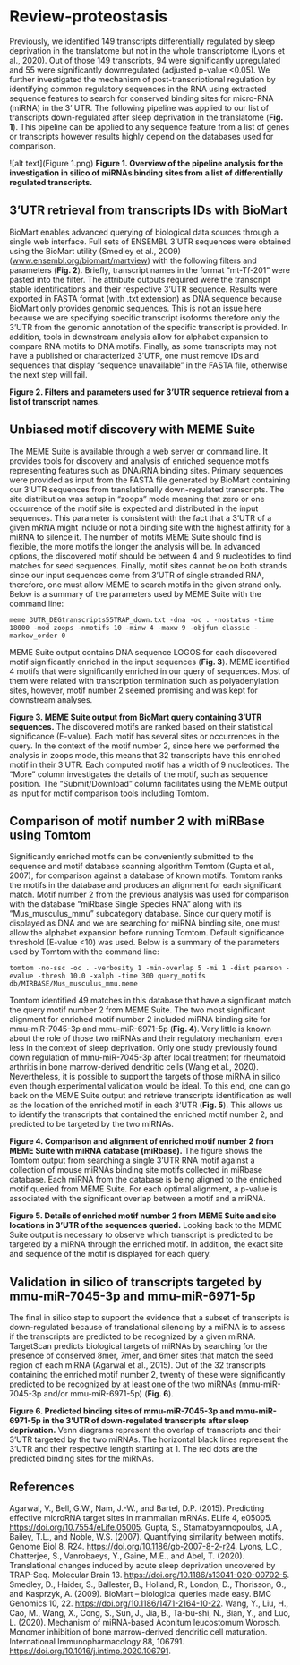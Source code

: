 # Review-proteostasis

Previously, we identified 149 transcripts differentially regulated by sleep deprivation in the translatome but not in the whole transcriptome (Lyons et al., 2020). Out of those 149 transcripts, 94 were significantly upregulated and 55 were significantly downregulated (adjusted p-value <0.05). We further investigated the mechanism of post-transcriptional regulation by  identifying common regulatory sequences in the RNA  using extracted sequence features to search for conserved binding sites for micro-RNA (miRNA) in the 3’ UTR. The following pipeline was applied to our list of transcripts down-regulated after sleep deprivation in the translatome (**Fig. 1**). This pipeline can be applied to any sequence feature from a list of genes or transcripts however results highly depend on the databases used for comparison.

![alt text](Figure 1.png)
**Figure 1. Overview of the pipeline analysis for the investigation in silico of miRNAs binding sites from a list of differentially regulated transcripts.**

## 3’UTR retrieval from transcripts IDs with BioMart
BioMart enables advanced querying of biological data sources through a single web interface. Full sets of ENSEMBL 3’UTR sequences were obtained using the BioMart utility (Smedley et al., 2009) (www.ensembl.org/biomart/martview) with the following filters and parameters (**Fig. 2**). Briefly, transcript names in the format “mt-Tf-201” were pasted into the filter. The attribute outputs required were the transcript stable identifications and their respective 3’UTR sequence. Results were exported in FASTA format (with .txt extension) as DNA sequence because BioMart only provides genomic sequences. This is not an issue here because we are specifying specific transcript isoforms therefore only the 3’UTR from the genomic annotation of the specific transcript is provided. In addition, tools in downstream analysis allow for alphabet expansion to compare RNA motifs to DNA motifs. Finally, as some transcripts may not have a published or characterized 3’UTR, one must remove IDs and sequences that display “sequence unavailable” in the FASTA file, otherwise the next step will fail.



**Figure 2. Filters and parameters used for 3’UTR sequence retrieval from a list of transcript names.**

## Unbiased motif discovery with MEME Suite
The MEME Suite is available through a web server or command line. It provides tools for discovery and analysis of enriched sequence motifs representing features such as DNA/RNA binding sites. Primary sequences were provided as input from the FASTA file generated by BioMart containing our 3’UTR sequences from translationally down-regulated transcripts. The site distribution was setup in “zoops” mode meaning that zero or one occurrence of the motif site is expected and distributed in the input sequences. This parameter is consistent with the fact that a 3’UTR of a given mRNA might include or not a binding site with the highest affinity for a miRNA to silence it. The number of motifs MEME Suite should find is flexible, the more motifs the longer the analysis will be. In advanced options, the discovered motif should be between 4 and 9 nucleotides to find matches for seed sequences. Finally, motif sites cannot be on both strands since our input sequences come from 3’UTR of single stranded RNA, therefore, one must allow MEME to search motifs in the given strand only.
Below is a summary of the parameters used by MEME Suite with the command line:

`meme 3UTR_DEGtranscripts55TRAP_down.txt -dna -oc . -nostatus -time 18000 -mod zoops -nmotifs 10 -minw 4 -maxw 9 -objfun classic -markov_order 0`

MEME Suite output contains DNA sequence LOGOS for each discovered motif significantly enriched in the input sequences (**Fig. 3**). MEME identified 4 motifs that were significantly enriched in our query of sequences. Most of them were related with transcription termination such as polyadenylation sites, however, motif number 2 seemed promising and was kept for downstream analyses.


**Figure 3. MEME Suite output from BioMart query containing 3’UTR sequences.** The discovered motifs are ranked based on their statistical significance (E-value). Each motif has several sites or occurrences in the query. In the context of the motif number 2, since here we performed the analysis in zoops mode, this means that 32 transcripts have this enriched motif in their 3’UTR. Each computed motif has a width of 9 nucleotides. The “More” column investigates the details of the motif, such as sequence position. The “Submit/Download” column facilitates using the MEME output as input for motif comparison tools including Tomtom.

## Comparison of motif number 2 with miRBase using Tomtom
Significantly enriched motifs can be conveniently submitted to the sequence and motif database scanning algorithm Tomtom (Gupta et al., 2007), for comparison against a database of known motifs. Tomtom ranks the motifs in the database and produces an alignment for each significant match. Motif number 2 from the previous analysis was used for comparison with the database “miRbase Single Species RNA” along with its “Mus_musculus_mmu” subcategory database. Since our query motif is displayed as DNA and we are searching for miRNA binding site, one must allow the alphabet expansion before running Tomtom. Default significance threshold (E-value <10) was used.
Below is a summary of the parameters used by Tomtom with the command line:

`tomtom -no-ssc -oc . -verbosity 1 -min-overlap 5 -mi 1 -dist pearson -evalue -thresh 10.0 -xalph -time 300 query_motifs db/MIRBASE/Mus_musculus_mmu.meme`

Tomtom identified 49 matches in this database that have a significant match the query motif number 2 from MEME Suite. The two most significant alignment for enriched motif number 2 included miRNA binding site for mmu-miR-7045-3p and mmu-miR-6971-5p (**Fig. 4**). Very little is known about the role of those two miRNAs and their regulatory mechanism, even less in the context of sleep deprivation. Only one study previously found down regulation of mmu-miR-7045-3p after local treatment for rheumatoid arthritis in bone marrow-derived dendritic cells (Wang et al., 2020). Nevertheless, it is possible to support the targets of those miRNA in silico even though experimental validation would be ideal. To this end, one can go back on the MEME Suite output and retrieve transcripts identification as well as the location of the enriched motif in each 3’UTR (**Fig. 5**). This allows us to identify the transcripts that contained the enriched motif number 2, and predicted to be targeted by the two miRNAs.



**Figure 4. Comparison and alignment of enriched motif number 2 from MEME Suite with miRNA database (miRbase).** The figure shows the Tomtom output from searching a single 3’UTR RNA motif against a collection of mouse miRNAs binding site motifs collected in miRbase database. Each miRNA from the database is being aligned to the enriched motif queried from MEME Suite. For each optimal alignment, a p-value is associated with the significant overlap between a motif and a miRNA.


**Figure 5. Details of enriched motif number 2 from MEME Suite and site locations in 3’UTR of the sequences queried.** Looking back to the MEME Suite output is necessary to observe which transcript is predicted to be targeted by a miRNA through the enriched motif. In addition, the exact site and sequence of the motif is displayed for each query.

## Validation in silico of transcripts targeted by mmu-miR-7045-3p and mmu-miR-6971-5p
The final in silico step to support the evidence that a subset of transcripts is down-regulated because of translational silencing by a miRNA is to assess if the transcripts are predicted to be recognized by a given miRNA. TargetScan predicts biological targets of miRNAs by searching for the presence of conserved 8mer, 7mer, and 6mer sites that match the seed region of each miRNA (Agarwal et al., 2015). Out of the 32 transcripts containing the enriched motif number 2, twenty of these were significantly predicted to be recognized by at least one of the two miRNAs (mmu-miR-7045-3p and/or mmu-miR-6971-5p) (**Fig. 6**).


**Figure 6. Predicted binding sites of mmu-miR-7045-3p and mmu-miR-6971-5p in the 3’UTR of down-regulated transcripts after sleep deprivation.** Venn diagrams represent the overlap of transcripts and their 3’UTR targeted by the two miRNAs. The horizontal black lines represent the 3’UTR and their respective length starting at 1. The red dots are the predicted binding sites for the miRNAs. 

## References
Agarwal, V., Bell, G.W., Nam, J.-W., and Bartel, D.P. (2015). Predicting effective microRNA target sites in mammalian mRNAs. ELife 4, e05005. https://doi.org/10.7554/eLife.05005.
Gupta, S., Stamatoyannopoulos, J.A., Bailey, T.L., and Noble, W.S. (2007). Quantifying similarity between motifs. Genome Biol 8, R24. https://doi.org/10.1186/gb-2007-8-2-r24.
Lyons, L.C., Chatterjee, S., Vanrobaeys, Y., Gaine, M.E., and Abel, T. (2020). Translational changes induced by acute sleep deprivation uncovered by TRAP-Seq. Molecular Brain 13. https://doi.org/10.1186/s13041-020-00702-5.
Smedley, D., Haider, S., Ballester, B., Holland, R., London, D., Thorisson, G., and Kasprzyk, A. (2009). BioMart – biological queries made easy. BMC Genomics 10, 22. https://doi.org/10.1186/1471-2164-10-22.
Wang, Y., Liu, H., Cao, M., Wang, X., Cong, S., Sun, J., Jia, B., Ta-bu-shi, N., Bian, Y., and Luo, L. (2020). Mechanism of miRNA-based Aconitum leucostomum Worosch. Monomer inhibition of bone marrow-derived dendritic cell maturation. International Immunopharmacology 88, 106791. https://doi.org/10.1016/j.intimp.2020.106791.

